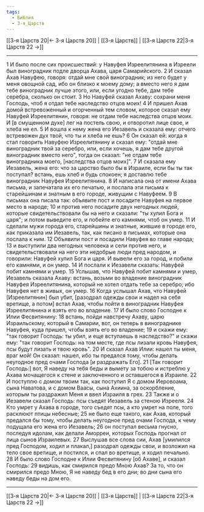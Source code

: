 ```yaml
---
tags:
  - Библия
  - 3-я_Царств
---
```

[[3-я Царств 20|← 3-я Царств 20]] | [[3-я Царств]] | [[3-я Царств 22|3-я Царств 22 →]]

---
1 И было после сих происшествий: у Навуфея Изреелитянина в Изреели был виноградник подле дворца Ахава, царя Самарийского.
2 И сказал Ахав Навуфею, говоря: отдай мне свой виноградник; из него будет у меня овощной сад, ибо он близко к моему дому; а вместо него я дам тебе виноградник лучше этого, или, если угодно тебе, дам тебе серебра, сколько он стоит.
3 Но Навуфей сказал Ахаву: сохрани меня Господь, чтоб я отдал тебе наследство отцов моих!
4 И пришел Ахав домой встревоженный и огорченный тем словом, которое сказал ему Навуфей Изреелитянин, говоря: не отдам тебе наследства отцов моих. И [в смущенном духе] лег на постель свою, и отворотил лице свое, и хлеба не ел.
5 И вошла к нему жена его Иезавель и сказала ему: отчего встревожен дух твой, что ты и хлеба не ешь?
6 Он сказал ей: когда я стал говорить Навуфею Изреелитянину и сказал ему: "отдай мне виноградник твой за серебро, или, если хочешь, я дам тебе другой виноградник вместо него", тогда он сказал: "не отдам тебе виноградника моего, [наследства отцов моих]".
7 И сказала ему Иезавель, жена его: что за царство было бы в Израиле, если бы ты так поступал? встань, ешь хлеб и будь спокоен; я доставлю тебе виноградник Навуфея Изреелитянина.
8 И написала она от имени Ахава письма, и запечатала их его печатью, и послала эти письма к старейшинам и знатным в его городе, живущим с Навуфеем.
9 В письмах она писала так: объявите пост и посадите Навуфея на первое место в народе;
10 и против него посадите двух негодных людей, которые свидетельствовали бы на него и сказали: "ты хулил Бога и царя"; и потом выведите его, и побейте его камнями, чтоб он умер.
11 И сделали мужи города его, старейшины и знатные, жившие в городе его, как приказала им Иезавель, так, как писано в письмах, которые она послала к ним.
12 Объявили пост и посадили Навуфея во главе народа;
13 и выступили два негодных человека и сели против него, и свидетельствовали на него эти недобрые люди пред народом, и говорили: Навуфей хулил Бога и царя. И вывели его за город, и побили его камнями, и он умер.
14 И послали к Иезавели сказать: Навуфей побит камнями и умер.
15 Услышав, что Навуфей побит камнями и умер, Иезавель сказала Ахаву: встань, возьми во владение виноградник Навуфея Изреелитянина, который не хотел отдать тебе за серебро; ибо Навуфея нет в живых, он умер.
16 Когда услышал Ахав, что Навуфей [Изреелитянин] был убит, [разодрал одежды свои и надел на себя вретище, а потом] встал Ахав, чтобы пойти в виноградник Навуфея Изреелитянина и взять его во владение.
17 И было слово Господне к Илии Фесвитянину:
18 встань, пойди навстречу Ахаву, царю Израильскому, который в Самарии, вот, он теперь в винограднике Навуфея, куда пришел, чтобы взять его во владение;
19 и скажи ему: "так говорит Господь: ты убил, и еще вступаешь в наследство?" и скажи ему: "так говорит Господь: на том месте, где псы лизали кровь Навуфея, псы будут лизать и твою кровь".
20 И сказал Ахав Илии: нашел ты меня, враг мой! Он сказал: нашел, ибо ты предался тому, чтобы делать неугодное пред очами Господа [и раздражать Его].
21 [Так говорит Господь:] вот, Я наведу на тебя беды и вымету за тобою и истреблю у Ахава мочащегося к стене и заключенного и оставшегося в Израиле.
22 И поступлю с домом твоим так, как поступил Я с домом Иеровоама, сына Наватова, и с домом Ваасы, сына Ахиина, за оскорбление, которым ты раздражил Меня и ввел Израиля в грех.
23 Также и о Иезавели сказал Господь: псы съедят Иезавель за стеною Изрееля.
24 Кто умрет у Ахава в городе, того съедят псы, а кто умрет на поле, того расклюют птицы небесные;
25 не было еще такого, как Ахав, который предался бы тому, чтобы делать неугодное пред очами Господа, к чему подущала его жена его Иезавель;
26 он поступал весьма гнусно, последуя идолам, как делали Аморреи, которых Господь прогнал от лица сынов Израилевых.
27 Выслушав все слова сии, Ахав [умилился пред Господом, ходил и плакал,] разодрал одежды свои, и возложил на тело свое вретище, и постился, и спал во вретище, и ходил печально.
28 И было слово Господне к Илии Фесвитянину [об Ахаве], и сказал Господь:
29 видишь, как смирился предо Мною Ахав? За то, что он смирился предо Мною, Я не наведу бед в его дни; во дни сына его наведу беды на дом его.

---
[[3-я Царств 20|← 3-я Царств 20]] | [[3-я Царств]] | [[3-я Царств 22|3-я Царств 22 →]]